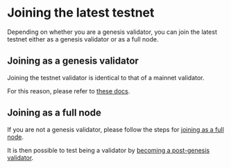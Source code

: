 # Joining the latest testnet

Depending on whether you are a genesis validator, you can join the latest testnet either as a genesis validator or as a full node.

## Joining as a genesis validator
Joining the testnet validator is identical to that of a mainnet validator.

For this reason, please refer to [these docs](../../validators/run-your-genesis-validator.md).

## Joining as a full node
If you are not a genesis validator, please follow the steps for [joining as a full node](../../running-a-full-node.md). 

It is then possible to test being a validator by [becoming a post-genesis validator](./post-genesis-validator.md).


